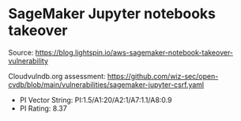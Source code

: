 # SageMaker Jupyter notebooks takeover

Source: https://blog.lightspin.io/aws-sagemaker-notebook-takeover-vulnerability

Cloudvulndb.org assessment: https://github.com/wiz-sec/open-cvdb/blob/main/vulnerabilities/sagemaker-jupyter-csrf.yaml

- PI Vector String: PI:1.5/A1:20/A2:1/A7:1.1/A8:0.9
- PI Rating: 8.37

